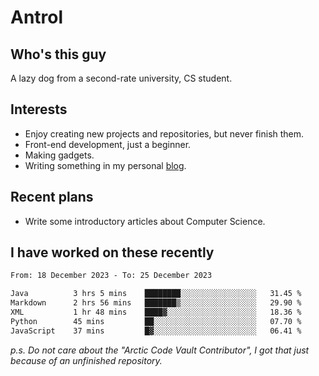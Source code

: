 # Antrol

## Who's this guy

A lazy dog from a second-rate university, CS student.

## Interests

* Enjoy creating new projects and repositories, but never finish them.
* Front-end development, just a beginner.
* Making gadgets.
* Writing something in my personal [blog](https://blog.antrol.xyz/).

## Recent plans

* Write some introductory articles about Computer Science.

<!--
* Try to develop a website for [Anime4KCPP](https://github.com/TianZerL/Anime4KCPP).
* Develop a Markdown renderer which user can customize its css, of course it is GUI-based.~~(If I could finish  it before getting bored)~~
* Work with my [teammates](https://github.com/SWJTU-Lazy-Dogs).
* Find something interests me, as a hobby after finishing my ~~boring~~ homework.
-->

## I have worked on these recently

<!--START_SECTION:waka-->

```txt
From: 18 December 2023 - To: 25 December 2023

Java          3 hrs 5 mins    ████████░░░░░░░░░░░░░░░░░   31.45 %
Markdown      2 hrs 56 mins   ███████▒░░░░░░░░░░░░░░░░░   29.90 %
XML           1 hr 48 mins    ████▓░░░░░░░░░░░░░░░░░░░░   18.36 %
Python        45 mins         ██░░░░░░░░░░░░░░░░░░░░░░░   07.70 %
JavaScript    37 mins         █▓░░░░░░░░░░░░░░░░░░░░░░░   06.41 %
```

<!--END_SECTION:waka-->

*p.s.  Do not care about the "Arctic Code Vault Contributor", I got that just because of an unfinished repository.*

<!--
**qzmlgfj/qzmlgfj** is a ✨ _special_ ✨ repository because its `README.md` (this file) appears on your GitHub profile.

Here are some ideas to get you started:

- 🔭 I’m currently working on ...
- 🌱 I’m currently learning ...
- 👯 I’m looking to collaborate on ...
- 🤔 I’m looking for help with ...
- 💬 Ask me about ...
- 📫 How to reach me: ...
- 😄 Pronouns: ...
- ⚡ Fun fact: ...
-->
